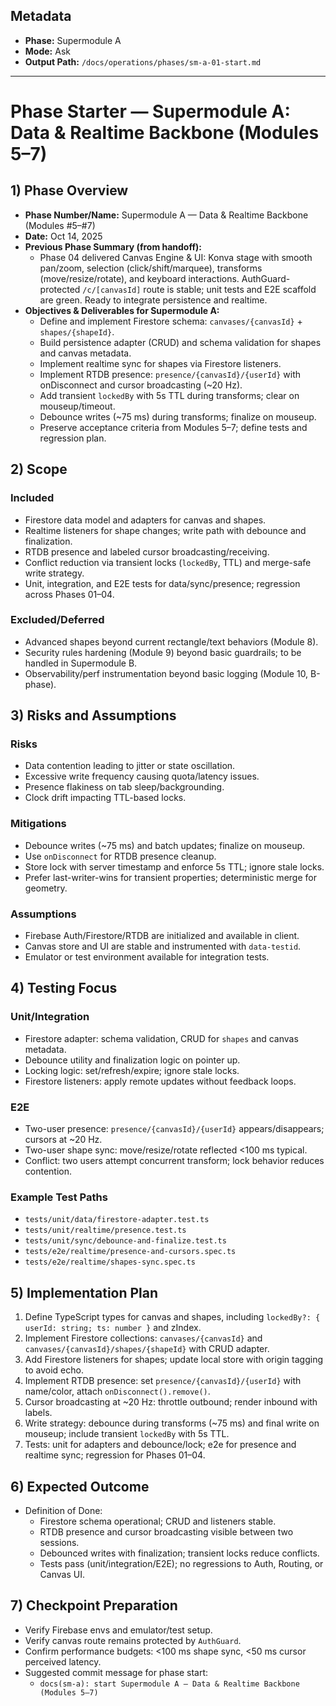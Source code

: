 ## Metadata
- **Phase:** Supermodule A
- **Mode:** Ask
- **Output Path:** `/docs/operations/phases/sm-a-01-start.md`

---

# Phase Starter — Supermodule A: Data & Realtime Backbone (Modules 5–7)

## 1) Phase Overview
- **Phase Number/Name:** Supermodule A — Data & Realtime Backbone (Modules #5–#7)
- **Date:** Oct 14, 2025
- **Previous Phase Summary (from handoff):**
  - Phase 04 delivered Canvas Engine & UI: Konva stage with smooth pan/zoom, selection (click/shift/marquee), transforms (move/resize/rotate), and keyboard interactions. AuthGuard-protected `/c/[canvasId]` route is stable; unit tests and E2E scaffold are green. Ready to integrate persistence and realtime.
- **Objectives & Deliverables for Supermodule A:**
  - Define and implement Firestore schema: `canvases/{canvasId}` + `shapes/{shapeId}`.
  - Build persistence adapter (CRUD) and schema validation for shapes and canvas metadata.
  - Implement realtime sync for shapes via Firestore listeners.
  - Implement RTDB presence: `presence/{canvasId}/{userId}` with onDisconnect and cursor broadcasting (~20 Hz).
  - Add transient `lockedBy` with 5s TTL during transforms; clear on mouseup/timeout.
  - Debounce writes (~75 ms) during transforms; finalize on mouseup.
  - Preserve acceptance criteria from Modules 5–7; define tests and regression plan.

## 2) Scope
### Included
- Firestore data model and adapters for canvas and shapes.
- Realtime listeners for shape changes; write path with debounce and finalization.
- RTDB presence and labeled cursor broadcasting/receiving.
- Conflict reduction via transient locks (`lockedBy`, TTL) and merge-safe write strategy.
- Unit, integration, and E2E tests for data/sync/presence; regression across Phases 01–04.

### Excluded/Deferred
- Advanced shapes beyond current rectangle/text behaviors (Module 8).
- Security rules hardening (Module 9) beyond basic guardrails; to be handled in Supermodule B.
- Observability/perf instrumentation beyond basic logging (Module 10, B-phase).

## 3) Risks and Assumptions
### Risks
- Data contention leading to jitter or state oscillation.
- Excessive write frequency causing quota/latency issues.
- Presence flakiness on tab sleep/backgrounding.
- Clock drift impacting TTL-based locks.

### Mitigations
- Debounce writes (~75 ms) and batch updates; finalize on mouseup.
- Use `onDisconnect` for RTDB presence cleanup.
- Store lock with server timestamp and enforce 5s TTL; ignore stale locks.
- Prefer last-writer-wins for transient properties; deterministic merge for geometry.

### Assumptions
- Firebase Auth/Firestore/RTDB are initialized and available in client.
- Canvas store and UI are stable and instrumented with `data-testid`.
- Emulator or test environment available for integration tests.

## 4) Testing Focus
### Unit/Integration
- Firestore adapter: schema validation, CRUD for `shapes` and canvas metadata.
- Debounce utility and finalization logic on pointer up.
- Locking logic: set/refresh/expire; ignore stale locks.
- Firestore listeners: apply remote updates without feedback loops.

### E2E
- Two-user presence: `presence/{canvasId}/{userId}` appears/disappears; cursors at ~20 Hz.
- Two-user shape sync: move/resize/rotate reflected <100 ms typical.
- Conflict: two users attempt concurrent transform; lock behavior reduces contention.

### Example Test Paths
- `tests/unit/data/firestore-adapter.test.ts`
- `tests/unit/realtime/presence.test.ts`
- `tests/unit/sync/debounce-and-finalize.test.ts`
- `tests/e2e/realtime/presence-and-cursors.spec.ts`
- `tests/e2e/realtime/shapes-sync.spec.ts`

## 5) Implementation Plan
1. Define TypeScript types for canvas and shapes, including `lockedBy?: { userId: string; ts: number }` and zIndex.
2. Implement Firestore collections: `canvases/{canvasId}` and `canvases/{canvasId}/shapes/{shapeId}` with CRUD adapter.
3. Add Firestore listeners for shapes; update local store with origin tagging to avoid echo.
4. Implement RTDB presence: set `presence/{canvasId}/{userId}` with name/color, attach `onDisconnect().remove()`.
5. Cursor broadcasting at ~20 Hz: throttle outbound; render inbound with labels.
6. Write strategy: debounce during transforms (~75 ms) and final write on mouseup; include transient `lockedBy` with 5s TTL.
7. Tests: unit for adapters and debounce/lock; e2e for presence and realtime sync; regression for Phases 01–04.

## 6) Expected Outcome
- Definition of Done:
  - Firestore schema operational; CRUD and listeners stable.
  - RTDB presence and cursor broadcasting visible between two sessions.
  - Debounced writes with finalization; transient locks reduce conflicts.
  - Tests pass (unit/integration/E2E); no regressions to Auth, Routing, or Canvas UI.

## 7) Checkpoint Preparation
- Verify Firebase envs and emulator/test setup.
- Verify canvas route remains protected by `AuthGuard`.
- Confirm performance budgets: <100 ms shape sync, <50 ms cursor perceived latency.
- Suggested commit message for phase start:
  - `docs(sm-a): start Supermodule A — Data & Realtime Backbone (Modules 5–7)`
